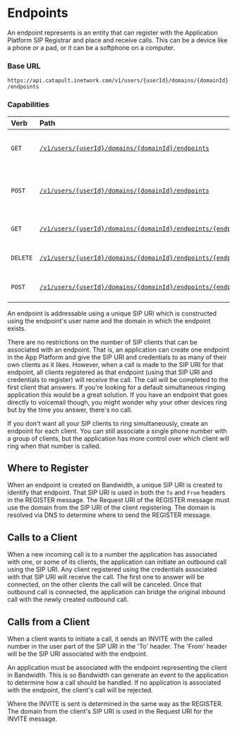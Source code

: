 # Endpoints
An endpoint represents is an entity that can register with the Application Platform SIP Registrar and place and receive calls. This can be a device like a phone or a pad, or it can be a softphone on a computer.

### Base URL

`https://api.catapult.inetwork.com/v1/users/{userId}/domains/{domainId}/endpoints`

### Capabilities

| Verb                               | Path                                                                                           | about                             |
|:-----------------------------------|:-----------------------------------------------------------------------------------------------|:----------------------------------|
| <code class="get">GET</code>       | [`/v1/users/{userId}/domains/{domainId}/endpoints`](getEndpoints.md)                           | List all endpoints on a domain    |
| <code class="post">POST</code>     | [`/v1/users/{userId}/domains/{domainId}/endpoints`](postEndpoints.md)                          | Create a new endpoint on a domain |
| <code class="get">GET</code>       | [`/v1/users/{userId}/domains/{domainId}/endpoints/{endpointId}`](getEndpointsEndpointId.md)    | Get a single endpoint             |
| <code class="delete">DELETE</code> | [`/v1/users/{userId}/domains/{domainId}/endpoints/{endpointId}`](deleteEndpointsEndpointId.md) | Delete specific endpoint          |
| <code class="post">POST</code>     | [`/v1/users/{userId}/domains/{domainId}/endpoints/{endpointId}`](postEndpointsEndpointId.md)              | Update an endpoint                |

An endpoint is addressable using a unique SIP URI which is constructed using the endpoint's user name and the domain in which the endpoint exists.

There are no restrictions on the number of SIP clients that can be associated with an endpoint.  That is, an application can create one endpoint in the App Platform and give the SIP URI and credentials to as many of their own clients as it likes.  However, when a call is made to the SIP URI for that endpoint, all clients registered as that endpoint (using that SIP URI and credentials to register) will receive the call.  The call will be completed to the first client that answers.  If you're looking for a default simultaneous ringing application this would be a great solution.  If you have an endpoint that goes directly to voicemail though, you might wonder why your other devices ring but by the time you answer, there's no call.

If you don't want all your SIP clients to ring simultaneously, create an endpoint for each client.  You can still associate a single phone number with a group of clients, but the application has more control over which client will ring when that number is called.

## Where to Register
When an endpoint is created on Bandwidth, a unique SIP URI is created to identify that endpoint.  That SIP URI is used in both the `To` and `From` headers in the REGISTER message.  The Request URI of the REGISTER message must use the domain from the SIP URI of the client registering.  The domain is resolved via DNS to determine where to send the REGISTER message.

## Calls to a Client
When a new incoming call is to a number the application has associated with one, or some of its clients, the application can initiate an outbound call using the SIP URI.  Any client registered using the credentials associated with that SIP URI will receive the call.  The first one to answer will be connected, on the other clients the call will be canceled.  Once that outbound call is connected, the application can bridge the original inbound call with the newly created outbound call.

## Calls from a Client
When a client wants to initiate a call, it sends an INVITE with the called number in the user part of the SIP URI in the 'To' header.  The 'From' header will be the SIP URI associated with the endpoint.

An application must be associated with the endpoint representing the client in Bandwidth.  This is so Bandwidth can generate an event to the application to determine how a call should be handled.  If no application is associated with the endpoint, the client's call will be rejected.

Where the INVITE is sent is determined in the same way as the REGISTER.  The domain from the client's SIP URI is used in the Request URI for the INVITE message.
